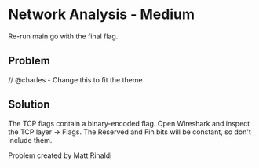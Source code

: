 # Network Analysis - Medium

Re-run main.go with the final flag.

## Problem

// @charles - Change this to fit the theme

## Solution

The TCP flags contain a binary-encoded flag. Open Wireshark and inspect the TCP layer -> Flags. The Reserved and Fin bits will be constant, so don't include them.



Problem created by Matt Rinaldi
